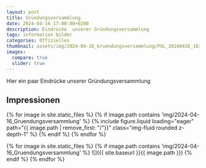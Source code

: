 ```yaml
---
layout: post
title: Gründungsversammlung
date: 2024-04-16 17:00:00+0200
description: Eindrücke  unserer Gründungsversammlung
tags: information bilder
categories: Offizielles
thumbnail: assets/img/2024-04-16_Gruendungsversammlung/PXL_20240416_163511058.jpg
images:
  compare: true
  slider: true
---
```


Hier ein paar Eindrücke unserer Gründungsversammlung


## Impressionen
<swiper-container keyboard="true" navigation="true" pagination="true" pagination-clickable="true" pagination-dynamic-bullets="true" rewind="true">
{% for image in site.static_files %}
    {% if image.path contains 'img/2024-04-16_Gruendungsversammlung' %}
  <swiper-slide>{% include figure.liquid loading="eager" path="{{ image.path | remove_first: "/"}}" class="img-fluid rounded z-depth-1" %}</swiper-slide>
    {% endif %}
{% endfor %}
</swiper-container>

{% for image in site.static_files %}
    {% if image.path contains 'img/2024-04-16_Gruendungsversammlung' %}
![]({{ site.baseurl }}{{ image.path }})
    {% endif %}
{% endfor %}
